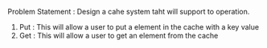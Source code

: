Problem Statement :
  Design a cahe system taht will support to operation.
  1) Put : This will allow a user to put a element in the cache with a key value
  2) Get : This will allow a user to get an element from the cache
  
